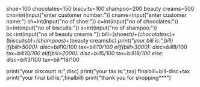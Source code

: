 shoe=100
chocolates=150
biscuits=100
shampoo=200
beauty creams=500
cno=int(input("enter customer number:"))
cname=input("enter customer name:")
sh=int(input("no of shoe:"))
c=int(input("no of chocolates:"))
b=int(input("no of biscuits:"))
s=int(input("no of shampoo:"))
bc=int(input("no of beauty creams:"))
bill=(shoe*sh)+(chocolates*c)+(biscuits*b)+(shampoo*s)+(beauty creams*bc)
print("your bill is:",bill)
if(bill>5000):
    disc=bill*10/100
    tax=bill*10/100
elif(bill>3000):
    disc=bill*8/100
    tax=bill*10/100
elif(bill>2000):
    disc=bill*5/100
    tax=bill*18/100
else:
    disc=bill*3/100
    tax=bill*18/100

print("your discount is:",disc)
print("your tax is:",tax)
finalbill=bill-disc+tax
print("your final bill is:",finalbill)
print("thank you for shopping***")
